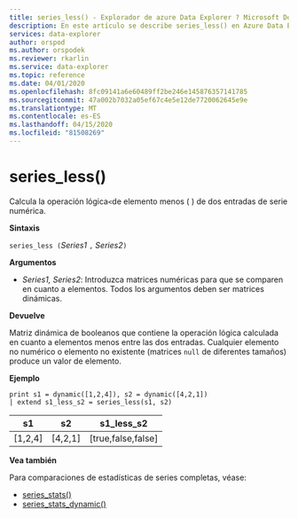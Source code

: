 ```yaml
---
title: series_less() - Explorador de azure Data Explorer ? Microsoft Docs
description: En este artículo se describe series_less() en Azure Data Explorer.
services: data-explorer
author: orspod
ms.author: orspodek
ms.reviewer: rkarlin
ms.service: data-explorer
ms.topic: reference
ms.date: 04/01/2020
ms.openlocfilehash: 8fc09141a6e60489ff2be246e145876357141785
ms.sourcegitcommit: 47a002b7032a05ef67c4e5e12de7720062645e9e
ms.translationtype: MT
ms.contentlocale: es-ES
ms.lasthandoff: 04/15/2020
ms.locfileid: "81508269"
---
```

# <a name="series_less"></a>series_less()

Calcula la operación lógica`<`de elemento menos ( ) de dos entradas de serie numérica.

**Sintaxis**

`series_less (`*Series1* `,` *Series2*`)`

**Argumentos**

* *Series1, Series2*: Introduzca matrices numéricas para que se comparen en cuanto a elementos. Todos los argumentos deben ser matrices dinámicas. 

**Devuelve**

Matriz dinámica de booleanos que contiene la operación lógica calculada en cuanto a elementos menos entre las dos entradas. Cualquier elemento no numérico o elemento no existente (matrices `null` de diferentes tamaños) produce un valor de elemento.

**Ejemplo**

```kusto
print s1 = dynamic([1,2,4]), s2 = dynamic([4,2,1])
| extend s1_less_s2 = series_less(s1, s2)
```

|s1|s2|s1_less_s2|
|---|---|---|
|[1,2,4]|[4,2,1]|[true,false,false]|

**Vea también**

Para comparaciones de estadísticas de series completas, véase:
* [series_stats()](series-statsfunction.md)
* [series_stats_dynamic()](series-stats-dynamicfunction.md)